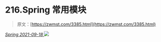 <!--yml
category: 未分类
date: 0001-01-01 00:00:00
--->

# 216.Spring 常用模块

> 原文：[https://zwmst.com/3385.html](https://zwmst.com/3385.html)

   [ *Spring* ](https://zwmst.com/spring)*[ <time datetime="2021-09-18T10:25:37+08:00"> 2021-09-18 </time> ](https://zwmst.com/3385.html)  ![](img/fb3033642948d87cf29656199be5689f.png)*